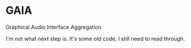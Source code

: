 # GAIA
Graphical Audio Interface Aggregation

I'm not what next step is. It's some old code, I still need to read through.
